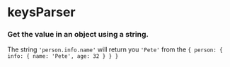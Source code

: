 # keysParser
### Get the value in an object using a string.

The string `'person.info.name'` will return you `'Pete'` from the `{ person: { info: { name: 'Pete', age: 32 } } }`
